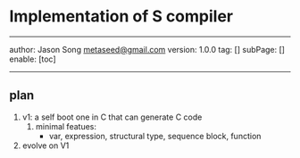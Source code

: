 # Implementation of S compiler
---
author: Jason Song <metaseed@gmail.com>
version: 1.0.0
tag: []
subPage: []
enable: [toc]

---

## plan
1. v1: a self boot one in C that can generate C code
    1. minimal featues:
        * var, expression, structural type, sequence block, function
1. evolve on V1 


